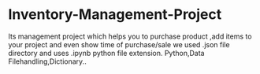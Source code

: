 # Inventory-Management-Project

Its management project which helps you to purchase product ,add items to your project and even show time of purchase/sale
we used .json file directory and uses .ipynb python file extension.
Python,Data Filehandling,Dictionary..
